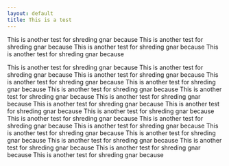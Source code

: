```yaml
---
layout: default
title: This is a test
---
```


This is another test for shreding gnar because
This is another test for shreding gnar because
This is another test for shreding gnar because
This is another test for shreding gnar because

This is another test for shreding gnar because
This is another test for shreding gnar because
This is another test for shreding gnar because
This is another test for shreding gnar because
This is another test for shreding gnar because
This is another test for shreding gnar because
This is another test for shreding gnar because
This is another test for shreding gnar because
This is another test for shreding gnar because
This is another test for shreding gnar because
This is another test for shreding gnar because
This is another test for shreding gnar because
This is another test for shreding gnar because
This is another test for shreding gnar because
This is another test for shreding gnar because
This is another test for shreding gnar because
This is another test for shreding gnar because
This is another test for shreding gnar because
This is another test for shreding gnar because
This is another test for shreding gnar because

